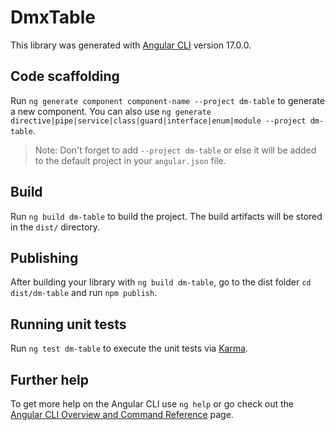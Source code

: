 # DmxTable

This library was generated with [Angular CLI](https://github.com/angular/angular-cli) version 17.0.0.

## Code scaffolding

Run `ng generate component component-name --project dm-table` to generate a new component. You can also use `ng generate directive|pipe|service|class|guard|interface|enum|module --project dm-table`.
> Note: Don't forget to add `--project dm-table` or else it will be added to the default project in your `angular.json` file.

## Build

Run `ng build dm-table` to build the project. The build artifacts will be stored in the `dist/` directory.

## Publishing

After building your library with `ng build dm-table`, go to the dist folder `cd dist/dm-table` and run `npm publish`.

## Running unit tests

Run `ng test dm-table` to execute the unit tests via [Karma](https://karma-runner.github.io).

## Further help

To get more help on the Angular CLI use `ng help` or go check out the [Angular CLI Overview and Command Reference](https://angular.io/cli) page.
